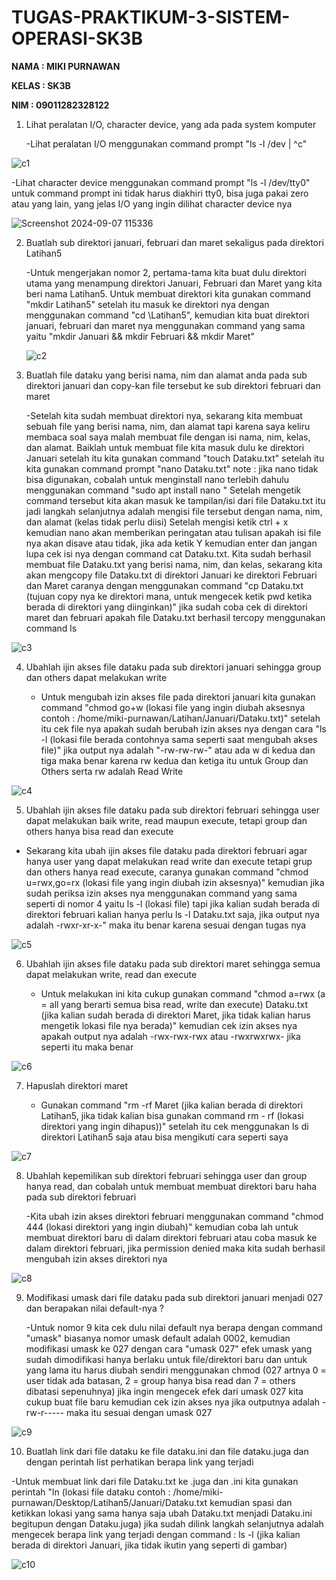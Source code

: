 # TUGAS-PRAKTIKUM-3-SISTEM-OPERASI-SK3B

**NAMA : MIKI PURNAWAN**

**KELAS : SK3B**

**NIM : 09011282328122**


1. Lihat peralatan I/O, character device, yang ada pada system komputer

   -Lihat peralatan I/O menggunakan command prompt "ls -l /dev | ^c"

![c1](https://github.com/user-attachments/assets/d8bd06c5-8983-42bc-89fb-1a8048c1ac24)

   -Lihat character device menggunakan command prompt "ls -l /dev/tty0" untuk command prompt ini tidak harus diakhiri tty0, bisa juga pakai zero atau yang lain, yang jelas I/O yang ingin dilihat character device nya

![Screenshot 2024-09-07 115336](https://github.com/user-attachments/assets/40ae0fa7-310e-4823-9fc1-0441f58374e9)

2. Buatlah sub direktori januari, februari dan maret sekaligus pada direktori Latihan5

   -Untuk mengerjakan nomor 2, pertama-tama kita buat dulu direktori utama yang menampung direktori Januari, Februari dan Maret yang kita beri nama Latihan5. Untuk membuat direktori kita gunakan command "mkdir Latihan5" setelah itu masuk ke direktori nya dengan menggunakan command "cd \Latihan5", kemudian kita buat direktori januari, februari dan maret nya menggunakan command yang sama yaitu "mkdir Januari && mkdir Februari && mkdir Maret"

   ![c2](https://github.com/user-attachments/assets/1e329426-56fe-4c86-b5e5-a9e7d1a00620)

3. Buatlah file dataku yang berisi nama, nim dan alamat anda pada sub direktori januari dan copy-kan file tersebut ke sub direktori februari dan maret

   -Setelah kita sudah membuat direktori nya, sekarang kita membuat sebuah file yang berisi nama, nim, dan alamat tapi karena saya keliru membaca soal saya malah membuat file dengan isi nama, nim, kelas, dan alamat. Baiklah untuk membuat file kita masuk dulu ke direktori Januari setelah itu kita gunakan command "touch Dataku.txt" setelah itu kita gunakan command prompt "nano Dataku.txt" note : jika nano tidak bisa digunakan, cobalah untuk menginstall nano terlebih dahulu menggunakan command "sudo apt install nano
" Setelah mengetik command tersebut kita akan masuk ke tampilan/isi dari file Dataku.txt itu jadi langkah selanjutnya adalah mengisi file tersebut dengan nama, nim, dan alamat (kelas tidak perlu diisi) Setelah mengisi ketik ctrl + x kemudian nano akan memberikan peringatan atau tulisan apakah isi file nya akan disave atau tidak, jika ada ketik Y kemudian enter dan jangan lupa cek isi nya dengan command cat Dataku.txt. Kita sudah berhasil membuat file Dataku.txt yang berisi nama, nim, dan kelas, sekarang kita akan mengcopy file Dataku.txt di direktori Januari ke direktori Februari dan Maret caranya dengan menggunakan command "cp Dataku.txt (tujuan copy nya ke direktori mana, untuk mengecek ketik pwd ketika berada di direktori yang diinginkan)" jika sudah coba cek di direktori maret dan februari apakah file Dataku.txt berhasil tercopy menggunakan command ls

![c3](https://github.com/user-attachments/assets/c54ba73b-653a-4567-ac0f-4a31c062a7ac)

4. Ubahlah ijin akses file dataku pada sub direktori januari sehingga group dan others dapat melakukan write

   - Untuk mengubah izin akses file pada direktori januari kita gunakan command "chmod go+w (lokasi file yang ingin diubah aksesnya contoh : /home/miki-purnawan/Latihan/Januari/Dataku.txt)" setelah itu cek file nya apakah sudah berubah izin akses nya dengan cara "ls -l (lokasi file berada contohnya sama seperti saat mengubah akses file)" jika output nya adalah "-rw-rw-rw-" atau ada w di kedua dan tiga maka benar karena rw kedua dan ketiga itu untuk Group dan Others serta rw adalah Read Write 

![c4](https://github.com/user-attachments/assets/f38d1210-c086-450b-ae67-e95a1016d7a5)

5. Ubahlah ijin akses file dataku pada sub direktori februari sehingga user dapat melakukan baik write, read maupun execute, tetapi group dan others hanya bisa read dan execute

  - Sekarang kita ubah ijin akses file dataku pada direktori februari agar hanya user yang dapat melakukan read write dan execute tetapi grup dan others hanya read execute, caranya gunakan command "chmod u=rwx,go=rx (lokasi file yang ingin diubah izin aksesnya)" kemudian jika sudah periksa izin akses nya menggunakan command yang sama seperti di nomor 4 yaitu ls -l (lokasi file) tapi jika kalian sudah berada di direktori februari kalian hanya perlu ls -l Dataku.txt saja, jika output nya adalah -rwxr-xr-x-" maka itu benar karena sesuai dengan tugas nya

![c5](https://github.com/user-attachments/assets/50ce4e0e-fd0f-4e2a-94f0-ea36944bf9ed)

6. Ubahlah ijin akses file dataku pada sub direktori maret sehingga semua dapat melakukan write, read dan execute

   - Untuk melakukan ini kita cukup gunakan command "chmod a=rwx (a = all yang berarti semua bisa read, write dan execute) Dataku.txt (jika kalian sudah berada di direktori Maret, jika tidak kalian harus mengetik lokasi file nya berada)" kemudian cek izin akses nya apakah output nya adalah -rwx-rwx-rwx atau -rwxrwxrwx- jika seperti itu maka benar

![c6](https://github.com/user-attachments/assets/fda842f5-34a6-4aee-b2ce-47dfcf96ec7d)

7. Hapuslah direktori maret

   - Gunakan command "rm -rf Maret (jika kalian berada di direktori Latihan5, jika tidak kalian bisa gunakan command rm - rf (lokasi direktori yang ingin dihapus))" setelah itu cek menggunakan ls di direktori Latihan5 saja atau bisa mengikuti cara seperti saya

![c7](https://github.com/user-attachments/assets/ef60590d-eaa6-4184-908e-cb3087d6d98f)

8. Ubahlah kepemilikan sub direktori februari sehingga user dan group hanya read, dan cobalah untuk membuat membuat direktori baru haha pada sub direktori februari

   -Kita ubah izin akses direktori februari menggunakan command "chmod 444 (lokasi direktori yang ingin diubah)" kemudian coba lah untuk membuat direktori baru di dalam direktori februari atau coba masuk ke dalam direktori februari, jika permission denied maka kita sudah berhasil mengubah izin akses direktori nya

![c8](https://github.com/user-attachments/assets/ddd37a62-7bdc-4eae-892e-025fd205fb7b)

9. Modifikasi umask dari file dataku pada sub direktori januari menjadi 027 dan berapakan nilai default-nya ? 

   -Untuk nomor 9 kita cek dulu nilai default nya berapa dengan command "umask" biasanya nomor umask default adalah 0002, kemudian modifikasi umask ke 027 dengan cara "umask 027" efek umask yang sudah dimodifikasi hanya berlaku untuk file/direktori baru dan untuk yang lama itu harus diubah sendiri menggunakan chmod (027 artnya 0 = user tidak ada batasan, 2 = group hanya bisa read dan 7 = others dibatasi sepenuhnya) jika ingin mengecek efek dari umask 027 kita cukup buat file baru kemudian cek izin akses nya jika outputnya adalah -rw-r----- maka itu sesuai dengan umask 027

![c9](https://github.com/user-attachments/assets/33f3b785-7435-438d-b443-07caf6d9363c)

10. Buatlah link dari file dataku ke file dataku.ini dan file dataku.juga dan dengan perintah list perhatikan berapa link yang terjadi

   -Untuk membuat link dari file Dataku.txt ke .juga dan .ini kita gunakan perintah "ln (lokasi file dataku contoh : /home/miki-purnawan/Desktop/Latihan5/Januari/Dataku.txt kemudian spasi dan ketikkan lokasi yang sama hanya saja ubah Dataku.txt menjadi Dataku.ini begitupun dengan Dataku.juga) jika sudah dilink langkah selanjutnya adalah mengecek berapa link yang terjadi dengan command : ls -l (jika kalian berada di direktori Januari, jika tidak ikutin yang seperti di gambar)

![c10](https://github.com/user-attachments/assets/224ea7c2-3a76-48b0-aeb2-f972ffae5d1b)

